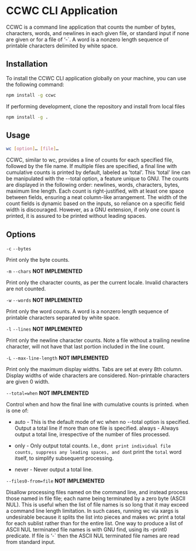 
# CCWC CLI Application

CCWC is a command line application that counts the number of bytes, characters, words, and newlines in each given file, or standard input if none are given or for a file of ‘-`. A word is a nonzero length sequence of printable characters delimited by white space.

## Installation

To install the CCWC CLI application globally on your machine, you can use the following command:

```bash
npm install -g ccwc
```

If performing development, clone the repository and install from local files

```bash
npm install -g .
```

## Usage

```bash
wc [option]… [file]…
```

CCWC, similar to wc, provides a line of counts for each specified file, followed by the file name. If multiple files are specified, a final line with cumulative counts is printed by default, labeled as 'total'. This 'total' line can be manipulated with the --total option, a feature unique to GNU. The counts are displayed in the following order: newlines, words, characters, bytes, maximum line length. Each count is right-justified, with at least one space between fields, ensuring a neat column-like arrangement. The width of the count fields is dynamic based on the inputs, so reliance on a specific field width is discouraged. However, as a GNU extension, if only one count is printed, it is assured to be printed without leading spaces.

## Options

`-c`
`--bytes`

Print only the byte counts.

`-m`
`--chars`
**NOT IMPLEMENTED**

Print only the character counts, as per the current locale. Invalid characters are not counted.

`-w`
`--words`
**NOT IMPLEMENTED**

Print only the word counts. A word is a nonzero length sequence of printable characters separated by white space.

`-l`
`--lines`
**NOT IMPLEMENTED**

Print only the newline character counts. Note a file without a trailing newline character, will not have that last portion included in the line count.

`-L`
`--max-line-length`
**NOT IMPLEMENTED**

Print only the maximum display widths. Tabs are set at every 8th column. Display widths of wide characters are considered. Non-printable characters are given 0 width.

`--total=when`
**NOT IMPLEMENTED**

Control when and how the final line with cumulative counts is printed. when is one of:

* auto - This is the default mode of wc when no --total option is specified. Output a total line if more than one file is specified.
always - Always output a total line, irrespective of the number of files processed.

* only - Only output total counts. I.e., don`t print individual file counts, suppress any leading spaces, and don`t print the `total` word itself, to simplify subsequent processing.

* never - Never output a total line. 

`--files0-from=file`
**NOT IMPLEMENTED**

Disallow processing files named on the command line, and instead process those named in file file; each name being terminated by a zero byte (ASCII NUL). This is useful when the list of file names is so long that it may exceed a command line length limitation. In such cases, running wc via xargs is undesirable because it splits the list into pieces and makes wc print a total for each sublist rather than for the entire list. One way to produce a list of ASCII NUL terminated file names is with GNU find, using its -print0 predicate. If file is ‘-` then the ASCII NUL terminated file names are read from standard input. 




